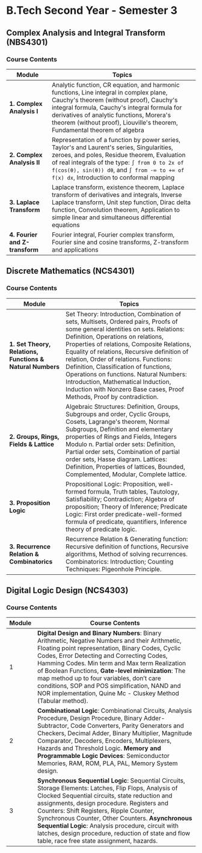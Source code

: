 # B.Tech Second Year - Semester 3

## Complex Analysis and Integral Transform (NBS4301)

### Course Contents

| **Module**                       | **Topics**                                                                                                                                                                                                                                                                                                                                                 |
|-----------------------------------|------------------------------------------------------------------------------------------------------------------------------------------------------------------------------------------------------------------------------------------------------------------------------------------------------------------------------------------------------------|
| **1. Complex Analysis I**         | Analytic function, CR equation, and harmonic functions, Line integral in complex plane, Cauchy's theorem (without proof), Cauchy's integral formula, Cauchy's integral formula for derivatives of analytic functions, Morera's theorem (without proof), Liouville's theorem, Fundamental theorem of algebra                                                                                                           |
| **2. Complex Analysis II**        | Representation of a function by power series, Taylor's and Laurent's series, Singularities, zeroes, and poles, Residue theorem, Evaluation of real integrals of the type: `∫ from 0 to 2x of f(cos(θ), sin(θ)) dθ`, and `∫ from -∞ to +∞ of f(x) dx`, Introduction to conformal mapping                                                                                   |
| **3. Laplace Transform**          | Laplace transform, existence theorem, Laplace transform of derivatives and integrals, Inverse Laplace transform, Unit step function, Dirac delta function, Convolution theorem, Application to simple linear and simultaneous differential equations                                                                                                                       |
| **4. Fourier and Z-transform**    | Fourier integral, Fourier complex transform, Fourier sine and cosine transforms, Z-transform and applications                                                                                                                                                                                                                                                 |

## Discrete Mathematics (NCS4301)

### Course Contents

| **Module**                       | **Topics**                                                                                                                                                                                                                     |
|----------------------------------|--------------------------------------------------------------------------------------------------------------------------------------------------------------------------------------------------------------------------------|
| **1. Set Theory, Relations, Functions & Natural Numbers** | Set Theory: Introduction, Combination of sets, Multisets, Ordered pairs, Proofs of some general identities on sets. Relations: Definition, Operations on relations, Properties of relations, Composite Relations, Equality of relations, Recursive definition of relation, Order of relations. Functions: Definition, Classification of functions, Operations on functions. Natural Numbers: Introduction, Mathematical Induction, Induction with Nonzero Base cases, Proof Methods, Proof by contradiction. |
| **2. Groups, Rings, Fields & Lattice** | Algebraic Structures: Definition, Groups, Subgroups and order, Cyclic Groups, Cosets, Lagrange's theorem, Normal Subgroups, Definition and elementary properties of Rings and Fields, Integers Modulo n. Partial order sets: Definition, Partial order sets, Combination of partial order sets, Hasse diagram. Lattices: Definition, Properties of lattices, Bounded, Complemented, Modular, Complete lattice. |
| **3. Proposition Logic** | Propositional Logic: Proposition, well-formed formula, Truth tables, Tautology, Satisfiability; Contradiction; Algebra of proposition; Theory of Inference; Predicate Logic: First order predicate-well-formed formula of predicate, quantifiers, Inference theory of predicate logic. |
| **3. Recurrence Relation & Combinatorics** | Recurrence Relation & Generating function: Recursive definition of functions, Recursive algorithms, Method of solving recurrences. Combinatorics: Introduction; Counting Techniques: Pigeonhole Principle. |

## Digital Logic Design (NCS4303)

### Course Contents

| Module | Course Contents                                                                                                                   |
|--------|------------------------------------------------------------------------------------------------------------------------------------|
| 1      | **Digital Design and Binary Numbers**: Binary Arithmetic, Negative Numbers and their Arithmetic, Floating point representation, Binary Codes, Cyclic Codes, Error Detecting and Correcting Codes, Hamming Codes. Min term and Max term Realization of Boolean Functions, **Gate-level minimization**: The map method up to four variables, don’t care conditions, SOP and POS simplification, NAND and NOR implementation, Quine Mc - Cluskey Method (Tabular method). |
| 2      | **Combinational Logic**: Combinational Circuits, Analysis Procedure, Design Procedure, Binary Adder-Subtractor, Code Converters, Parity Generators and Checkers, Decimal Adder, Binary Multiplier, Magnitude Comparator, Decoders, Encoders, Multiplexers, Hazards and Threshold Logic. **Memory and Programmable Logic Devices**: Semiconductor Memories, RAM, ROM, PLA, PAL, Memory System design. |
| 3      | **Synchronous Sequential Logic**: Sequential Circuits, Storage Elements: Latches, Flip Flops, Analysis of Clocked Sequential circuits, state reduction and assignments, design procedure. Registers and Counters: Shift Registers, Ripple Counter, Synchronous Counter, Other Counters. **Asynchronous Sequential Logic**: Analysis procedure, circuit with latches, design procedure, reduction of state and flow table, race free state assignment, hazards. |
